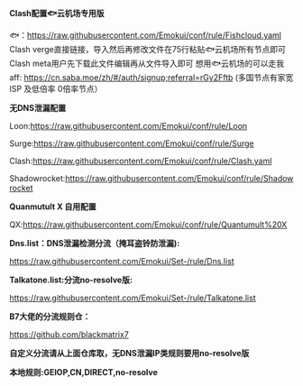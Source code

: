 **Clash配置🐟云机场专用版**


🐟：https://raw.githubusercontent.com/Emokui/conf/rule/Fishcloud.yaml
Clash verge直接链接，导入然后再修改文件在75行粘贴🐟云机场所有节点即可
Clash meta用户先下载此文件编辑再从文件导入即可
想用🐟云机场的可以走我aff: https://cn.saba.moe/zh/#/auth/signup;referral=rGy2Fftb
(多国节点有家宽 ISP 及低倍率 0倍率节点）



**无DNS泄漏配置**

Loon:https://raw.githubusercontent.com/Emokui/conf/rule/Loon

Surge:https://raw.githubusercontent.com/Emokui/conf/rule/Surge

Clash:https://raw.githubusercontent.com/Emokui/conf/rule/Clash.yaml

Shadowrocket:https://raw.githubusercontent.com/Emokui/conf/rule/Shadowrocket


**Quanmutult X 自用配置**

QX:https://raw.githubusercontent.com/Emokui/conf/rule/Quantumult%20X



**Dns.list：DNS泄漏检测分流（掩耳盗铃防泄漏):**

https://raw.githubusercontent.com/Emokui/Set-/rule/Dns.list


**Talkatone.list:分流no-resolve版:**

https://raw.githubusercontent.com/Emokui/Set-/rule/Talkatone.list



**B7大佬的分流规则仓：**

https://github.com/blackmatrix7

**自定义分流请从上面仓库取，无DNS泄漏IP类规则要用no-resolve版**

**本地规则:GEIOP,CN,DIRECT,no-resolve**

